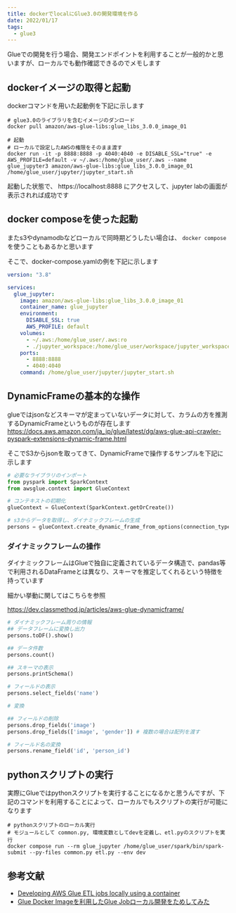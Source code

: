 ```yaml
---
title: dockerでlocalにGlue3.0の開発環境を作る
date: 2022/01/17
tags:
  - glue3
---
```


Glueでの開発を行う場合、開発エンドポイントを利用することが一般的かと思いますが、ローカルでも動作確認できるのでメモします

## dockerイメージの取得と起動

dockerコマンドを用いた起動例を下記に示します

```shell
# glue3.0のライブラリを含むイメージのダンロード
docker pull amazon/aws-glue-libs:glue_libs_3.0.0_image_01

# 起動
# ローカルで設定したAWSの権限をそのまま渡す
docker run -it -p 8888:8888 -p 4040:4040 -e DISABLE_SSL="true" -e AWS_PROFILE=default -v ~/.aws:/home/glue_user/.aws --name glue_jupyter3 amazon/aws-glue-libs:glue_libs_3.0.0_image_01 /home/glue_user/jupyter/jupyter_start.sh
```

起動した状態で、 https://localhost:8888 にアクセスして、jupyter labの画面が表示されれば成功です

## docker composeを使った起動

またs3やdynamodbなどローカルで同時期どうしたい場合は、 `docker compose` を使うこともあるかと思います

そこで、docker-compose.yamlの例を下記に示します

```yaml
version: "3.8"

services:
  glue_jupyter:
    image: amazon/aws-glue-libs:glue_libs_3.0.0_image_01
    container_name: glue_jupyter
    environment:
      DISABLE_SSL: true
      AWS_PROFILE: default
    volumes:
      - ~/.aws:/home/glue_user/.aws:ro
      - ./jupyter_workspace:/home/glue_user/workspace/jupyter_workspace
    ports:
      - 8888:8888
      - 4040:4040
    command: /home/glue_user/jupyter/jupyter_start.sh
```

## DynamicFrameの基本的な操作

glueではjsonなどスキーマが定まっていないデータに対して、カラムの方を推測するDynamicFrameというものが存在します
https://docs.aws.amazon.com/ja_jp/glue/latest/dg/aws-glue-api-crawler-pyspark-extensions-dynamic-frame.html

そこでS3からjsonを取ってきて、DynamicFrameで操作するサンプルを下記に示します

```python
# 必要なライブラリのインポート
from pyspark import SparkContext
from awsglue.context import GlueContext

# コンテキストの初期化
glueContext = GlueContext(SparkContext.getOrCreate())

# s3からデータを取得し、ダイナミックフレームの生成
persons = glueContext.create_dynamic_frame_from_options(connection_type = "s3", connection_options = {"paths": ["s3://awsglue-datasets/examples/us-legislators/all/persons.json"]}, format = "json")
```

### ダイナミックフレームの操作

ダイナミックフレームはGlueで独自に定義されているデータ構造で、pandas等で利用されるDataFrameとは異なり、スキーマを推定してくれるという特徴を持っています

細かい挙動に関してはこちらを参照

https://dev.classmethod.jp/articles/aws-glue-dynamicframe/

```python
# ダイナミックフレーム周りの情報
## データフレームに変換し出力
persons.toDF().show()

## データ件数
persons.count()

## スキーマの表示
persons.printSchema()

# フィールドの表示
persons.select_fields('name')

# 変換

## フィールドの削除
persons.drop_fields('image')
persons.drop_fields(['image', 'gender']) # 複数の場合は配列を渡す

# フィールド名の変換
persons.rename_field('id', 'person_id')
```

## pythonスクリプトの実行

実際にGlueではpythonスクリプトを実行することになるかと思うんですが、下記のコマンドを利用することによって、ローカルでもスクリプトの実行が可能になります

```shell
# pythonスクリプトのローカル実行
# モジュールとして common.py, 環境変数としてdevを定義し、etl.pyのスクリプトを実行
docker compose run --rm glue_jupyter /home/glue_user/spark/bin/spark-submit --py-files common.py etl.py --env dev
```

## 参考文献

- [Developing AWS Glue ETL jobs locally using a container](https://aws.amazon.com/jp/blogs/big-data/developing-aws-glue-etl-jobs-locally-using-a-container/)
- [Glue Docker Imageを利用したGlue Jobローカル開発をためしてみた](https://dev.classmethod.jp/articles/2022-01-29-glue-local-dockerimage/)
